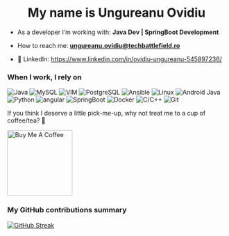 <h1 align="center">My name is Ungureanu Ovidiu</h1>

- As a developer I’m working with: **Java Dev | SpringBoot Development**

- How to reach me: **ungureanu.ovidiu@techbattlefield.ro**

- 🔗 LinkedIn: https://www.linkedin.com/in/ovidiu-ungureanu-545897236/

<h3>When I work, I rely on</h3>
<p>
  <img alt="Java" src="https://img.shields.io/badge/Java-ED8B00?style=for-the-badge&logo=openjdk&logoColor=white" />
  <img alt="MySQL" src="https://img.shields.io/badge/MySQL-4479A1?style=for-the-badge&logo=mysql&logoColor=white" />
  <img alt="VIM" src="https://img.shields.io/badge/Vim-Editor-3b883b?style=for-the-badge&logo=vim" />
  <img alt="PostgreSQL" src="https://img.shields.io/badge/postgresql-4169e1?style=for-the-badge&logo=postgresql&logoColor=white" />
  <img alt="Ansible" src="https://img.shields.io/badge/Ansible-000000?style=for-the-badge&logo=ansible&logoColor=white" />
  <img alt="Linux" src="https://img.shields.io/badge/Linux-FCC624?style=for-the-badge&logo=linux&logoColor=black" />
  <img alt="Android Java" src="https://img.shields.io/badge/Android-3DDC84?style=for-the-badge&logo=Android&logoColor=white" />
  <img alt="Python" src="https://img.shields.io/badge/python-3670A0?style=for-the-badge&logo=python&logoColor=ffdd54" />
  <img alt="angular" src="https://img.shields.io/badge/-Angular-DD0031?style=flat-square&logo=angular&logoColor=white" />
  <img alt="SpringBoot" src="https://img.shields.io/badge/SpringBoot-6DB33F?style=flat-square&logo=Spring&logoColor=white" />
  <img alt="Docker" src="https://img.shields.io/badge/-Docker-46a2f1?style=flat-square&logo=docker&logoColor=white" />
  <img alt="C/C++" src="https://img.shields.io/badge/-c++-black?logo=c%2B%2B&style=social" /> 
  <img alt="Git" src="https://img.shields.io/badge/-Git-F05032?style=flat-square&logo=git&logoColor=white" />
</p>


If you think I deserve a little pick-me-up, why not treat me to a cup of coffee/tea? 🥺

<a href="https://buymeacoffee.com/ovidiuunguq" target="_blank"><img src="https://cdn.buymeacoffee.com/buttons/v2/default-red.png" alt="Buy Me A Coffee" width="150" ></a>

<h3>My GitHub contributions summary</h3>

[![GitHub Streak](https://streak-stats.demolab.com?user=UngureanuOvidiu-Costin&theme=dark&hide_border=true)](https://git.io/streak-stats)

